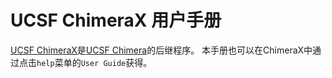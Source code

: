 # UCSF ChimeraX 用户手册
[UCSF ChimeraX](http://www.rbvi.ucsf.edu/chimerax/)是[UCSF Chimera](http://www.rbvi.ucsf.edu/chimera/)的后继程序。
本手册也可以在ChimeraX中通过点击`help`菜单的`User Guide`获得。